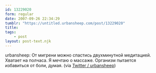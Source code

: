 ```yaml
---
id: 13229020
form: regular
date: 2007-09-26 22:34:29
tumblr: "https://untitled.urbansheep.com/post/13229020"
title:
tags:
    - post
layout: post-text.njk
---
```


<p>urbansheep: От мигрени можно спастись двухминутной медитацией. Хватает на полчаса. Я мечтаю о массаже. Организм пытается избавиться от боли, думая. (via <a href="http://twitter.com/urbansheep/statuses/294974102">Twitter / urbansheep</a>)</p>


